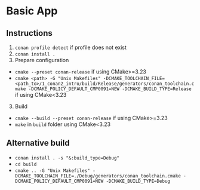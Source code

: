 # Basic App

## Instructions
1. `conan profile detect` if profile does not exist
2. `conan install .`
2. Prepare configuration 
* `cmake --preset conan-release` if using CMake>=3.23
* `cmake <path> -G "Unix Makefiles" -DCMAKE_TOOLCHAIN_FILE=<path_to>/1_conan2_intro/build/Release/generators/conan_toolchain.cmake -DCMAKE_POLICY_DEFAULT_CMP0091=NEW -DCMAKE_BUILD_TYPE=Release` if using CMake<3.23
3. Build
* `cmake --build --preset conan-release` if using CMake>=3.23
* `make` in `build` folder using CMake<3.23

## Alternative build
* `conan install . -s "&:build_type=Debug"`
* `cd build`
* `cmake .. -G "Unix Makefiles" -DCMAKE_TOOLCHAIN_FILE=./Debug/generators/conan_toolchain.cmake -DCMAKE_POLICY_DEFAULT_CMP0091=NEW -DCMAKE_BUILD_TYPE=Debug`